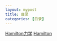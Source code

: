 ```yaml
---
layout: mypost
title: 目录
categories: [目录]
---
```


[Hamilton力学](../Hamilton力学)
[Hamilton](https://mathematical-physics.github.io/posts/2022/01/05/Hamilton%E5%8A%9B%E5%AD%A6.html)
